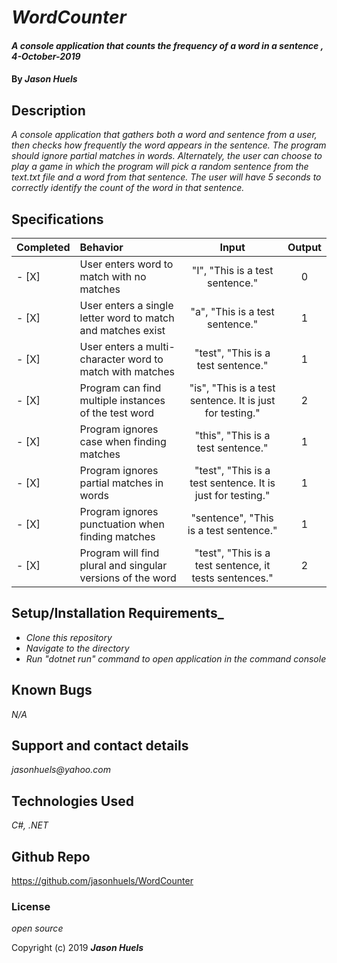 # _WordCounter_

#### _A console application that counts the frequency of a word in a sentence , 4-October-2019_

#### By _**Jason Huels**_

## Description

_A console application that gathers both a word and sentence from a user, then checks how frequently the word appears in the sentence. The program should ignore partial matches in words. Alternately, the user can choose to play a game in which the program will pick a random sentence from the text.txt file and a word from that sentence. The user will have 5 seconds to correctly identify the count of the word in that sentence._

## Specifications

| Completed | Behavior | Input | Output|
|:-|:------|:---------:|:------:|
- [X] | User enters word to match with no matches | "I", "This is a test sentence." | 0 |
- [X] | User enters a single letter word to match and matches exist  | "a", "This is a test sentence." | 1 | 
- [X] | User enters a multi-character word to match with matches | "test", "This is a test sentence."| 1 |
- [X] | Program can find multiple instances of the test word | "is", "This is a test sentence. It is just for testing." | 2 |
- [X] | Program ignores case when finding matches | "this", "This is a test sentence." | 1 |
- [X] | Program ignores partial matches in words | "test", "This is a test sentence. It is just for testing." | 1 |
- [X] | Program ignores punctuation when finding matches | "sentence", "This is a test sentence." | 1 |
- [X] | Program will find plural and singular versions of the word | "test", "This is a test sentence, it tests sentences." | 2 |

## Setup/Installation Requirements_

* _Clone this repository_
* _Navigate to the directory_
* _Run "dotnet run" command to open application in the command console_

## Known Bugs

_N/A_

## Support and contact details

_jasonhuels@yahoo.com_

## Technologies Used

_C#, .NET_

## Github Repo
https://github.com/jasonhuels/WordCounter

### License

*open source*

Copyright (c) 2019 **_Jason Huels_**
